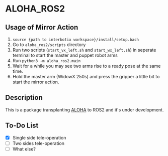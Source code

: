 # ALOHA_ROS2

## Usage of Mirror Action

1. `source {path to interbotix workspace}/install/setup.bash`  
1. Go to `aloha_ros2/scripts` directory
2. Run two scripts (`start_vx_left.sh` and `start_wx_left.sh`) in seperate terminal to start the master and puppet robot arms
3. Run `python3 -m aloha_ros2.main`
4. Wait for a while you may see two arms rise to a ready pose at the same time.
5. Hold the master arm (WidowX 250s) and press the gripper a little bit to start the mirror action.

## Description

This is a package transplanting [ALOHA](https://github.com/tonyzhaozh/aloha) to ROS2 and it's under development.

## To-Do List

- [x] Single side tele-operation
- [ ] Two sides tele-operation
- [ ] What else?